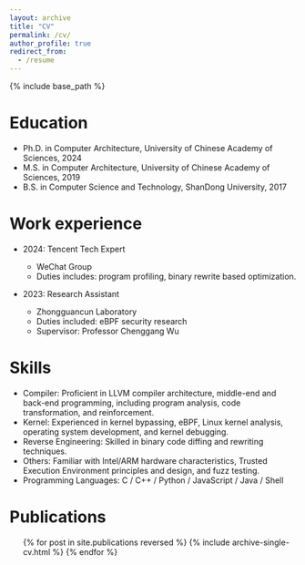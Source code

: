 ```yaml
---
layout: archive
title: "CV"
permalink: /cv/
author_profile: true
redirect_from:
  - /resume
---
```


{% include base_path %}

Education
======
* Ph.D. in Computer Architecture, University of Chinese Academy of Sciences, 2024
* M.S. in Computer Architecture, University of Chinese Academy of Sciences, 2019
* B.S. in Computer Science and Technology, ShanDong University, 2017

Work experience
======
* 2024: Tencent Tech Expert
  * WeChat Group
  * Duties includes: program profiling, binary rewrite based optimization.

* 2023: Research Assistant
  * Zhongguancun Laboratory
  * Duties included: eBPF security research
  * Supervisor: Professor Chenggang Wu
  
Skills
======
* Compiler: Proficient in LLVM compiler architecture, middle-end and back-end programming, including program analysis, code transformation, and reinforcement. 
* Kernel: Experienced in kernel bypassing, eBPF, Linux kernel analysis, operating system development, and kernel debugging.
* Reverse Engineering: Skilled in binary code diffing and rewriting techniques.
* Others: Familiar with Intel/ARM hardware characteristics, Trusted Execution Environment principles and design, and fuzz testing.
* Programming Languages: C / C++ / Python / JavaScript / Java / Shell

Publications
======
  <ul>{% for post in site.publications reversed %}
    {% include archive-single-cv.html %}
  {% endfor %}</ul>
